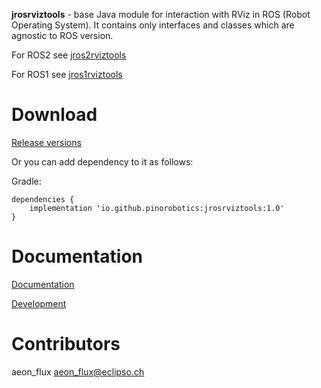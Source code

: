 **jrosrviztools** - base Java module for interaction with RViz in ROS (Robot Operating System). It contains only interfaces and classes which are agnostic to ROS version.

For ROS2 see [jros2rviztools](https://github.com/pinorobotics/jros2rviztools)

For ROS1 see [jros1rviztools](https://github.com/pinorobotics/jros1rviztools)

# Download

[Release versions](https://github.com/pinorobotics/jrosrviztools/releases)

Or you can add dependency to it as follows:

Gradle:

```
dependencies {
    implementation 'io.github.pinorobotics:jrosrviztools:1.0'
}
```

# Documentation

[Documentation](http://pinoweb.freetzi.com/jrosrviztools)

[Development](DEVELOPMENT.md)

# Contributors

aeon_flux <aeon_flux@eclipso.ch>
